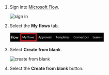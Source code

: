 1. Sign into [Microsoft Flow](https://flow.microsoft.com).
   
    ![sign in](media/modern-approvals/sign-in.png)
2. Select the **My flows** tab.
   
    ![select my flows](media/modern-approvals/select-my-flows.png)
3. Select **Create from blank**.
   
    ![create from blank](media/modern-approvals/blank-template.png)

4. Select the **Create from blank** button.

